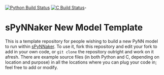 [![Python Build Status](https://github.com/SpiNNakerManchester/sPyNNaker8NewModelTemplate/workflows/Python%20Actions/badge.svg?branch=master)](https://github.com/SpiNNakerManchester/sPyNNaker8NewModelTemplate/actions?query=workflow%3A%22Python+Actions%22+branch%3Amaster)
[![C Build Status](https://github.com/SpiNNakerManchester/sPyNNaker8NewModelTemplate/workflows/C%20Actions/badge.svg?branch=master)](https://github.com/SpiNNakerManchester/sPyNNaker8NewModelTemplate/actions?query=workflow%3A%22C+Actions%22+branch%3Amaster)-

# sPyNNaker New Model Template

This is a template repository for people wishing to build a new PyNN model to run within [sPyNNaker](https://github.com/SpiNNakerManchester/sPyNNaker). To use it, fork this repository and edit your fork to add in your own code, or `git clone` the repository outright and work on it afresh. There are example source files (in both Python and C, depending on location and purpose) in all the locations where you can plug your code in; feel free to add or modify.
